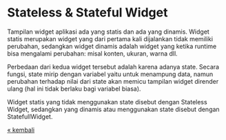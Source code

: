 # Stateless & Stateful Widget

Tampilan widget aplikasi ada yang statis dan ada yang dinamis. Widget statis merupakan widget yang dari pertama kali dijalankan tidak memiliki perubahan, sedangkan widget dinamis adalah widget yang ketika runtime bisa mengalami perubahan: misal konten, ukuran, warna dll.

Perbedaan dari kedua widget tersebut adalah karena adanya state. Secara fungsi, state mirip dengan variabel yaitu untuk menampung data, namun perubahan terhadap nilai dari state akan memicu tampilan widget dirender ulang (hal ini tidak berlaku bagi variabel biasa).

Widget statis yang tidak menggunakan state disebut dengan Stateless Widget, sedangkan yang dinamis atau menggunakan state disebut dengan StatefullWidget.



[&laquo; kembali](README.md)